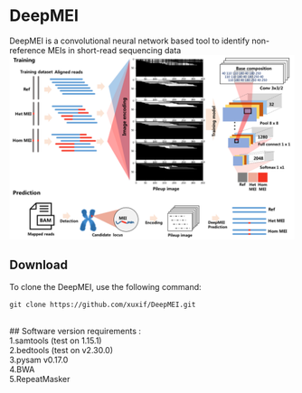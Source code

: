 # DeepMEI
DeepMEI is a convolutional neural network based tool to identify non-reference MEIs in short-read sequencing data
<br/>
![This is an image](https://github.com/xuxif/DeepMEI/blob/main/workflow.png)
<br/>
## Download<br/>
To clone the DeepMEI, use the following command:<br/>
```
git clone https://github.com/xuxif/DeepMEI.git
```
<br />
## Software version requirements :<br />
1.samtools (test on 1.15.1)<br />
2.bedtools (test on v2.30.0)<br />
3.pysam v0.17.0<br />
4.BWA<br />
5.RepeatMasker<br />
</br>
